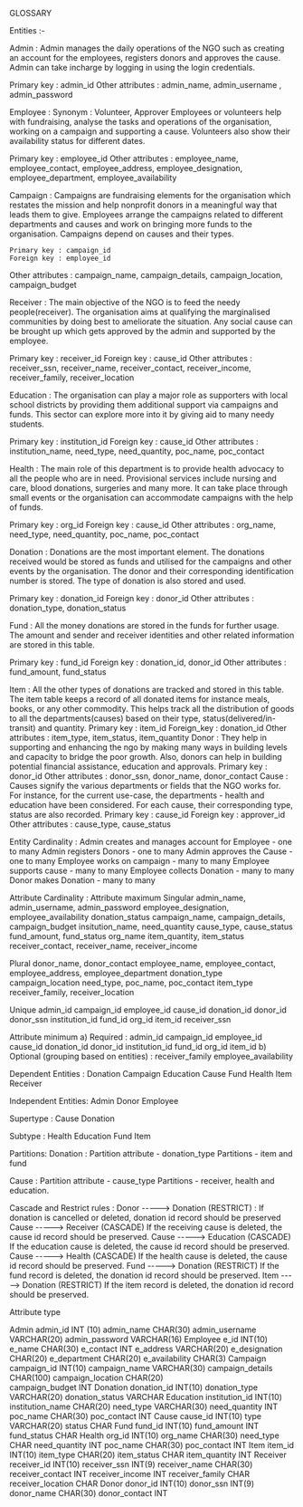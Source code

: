GLOSSARY 

Entities :- 

Admin :
Admin manages the daily operations of the NGO such as creating an account for the employees,  registers donors and approves the cause. Admin can take incharge by logging in using the login credentials. 

Primary key :  admin_id
Other attributes : admin_name, admin_username , admin_password


Employee :
Synonym : Volunteer, Approver
Employees or volunteers help with fundraising, analyse the tasks and operations of the organisation, working on a campaign and supporting a cause. Volunteers also show their availability status for different dates.

Primary key : employee_id
Other attributes : employee_name, employee_contact, employee_address, employee_designation, employee_department, employee_availability

Campaign :
Campaigns are fundraising elements for the organisation which restates the mission and help nonprofit donors in a meaningful way that leads them to give. Employees arrange the campaigns related to different departments and causes and work on bringing more funds to the organisation. Campaigns depend on causes and their types.

	Primary key : campaign_id
	Foreign key : employee_id
Other attributes : campaign_name, campaign_details, campaign_location, campaign_budget


Receiver  :
The main objective of the NGO is to feed the needy people(receiver). The organisation aims at qualifying the marginalised communities by doing best to ameliorate the situation. Any social cause can be brought up which gets approved by the admin and supported by the employee.

Primary key : receiver_id
Foreign key : cause_id
Other attributes : receiver_ssn, receiver_name, receiver_contact, receiver_income, receiver_family, receiver_location


Education :
The organisation can play a major role as supporters with local school districts by providing them additional support via campaigns and funds. This sector can explore more into it by giving aid to many needy students. 

Primary key : institution_id
Foreign key : cause_id
Other attributes : institution_name, need_type, need_quantity, poc_name, poc_contact


Health :
The main role of this department is to provide health advocacy to all the people who are in need. Provisional services include nursing and care, blood donations, surgeries and many more. It can take place through small events or the organisation can accommodate campaigns with the help of funds.

Primary key : org_id
Foreign key : cause_id
Other attributes : org_name, need_type, need_quantity, poc_name, poc_contact


Donation :
Donations are the most important element. The donations received would be stored as funds and utilised for the campaigns and other events by the organisation. The donor and their corresponding identification number is stored. The type of donation is also stored and used. 

Primary key : donation_id
Foreign key : donor_id
Other attributes : donation_type, donation_status

Fund :
All the money donations are stored in the funds for further usage. The amount and sender and receiver identities and other related information are stored in this table. 

Primary key : fund_id
Foreign key  : donation_id, donor_id
Other attributes : fund_amount, fund_status

Item :
All the other types of donations are tracked and stored in this table. The item table keeps a record of all donated items for instance meals, books, or any other commodity. This helps track all the distribution of goods to all the departments(causes) based on their type, status(delivered/in-transit) and quantity.
Primary key : item_id
Foreign_key : donation_id
Other attributes : item_type,  item_status,  item_quantity
Donor :
They help in supporting and enhancing the ngo by making many ways in building levels and capacity to bridge the poor growth. Also, donors can help in building potential financial assistance, education and approvals.
Primary key : donor_id
Other attributes : donor_ssn,  donor_name, donor_contact
Cause :
Causes signify the various departments or fields that the NGO works for. For instance, for the current use-case, the departments - health and education have been considered. For each cause, their corresponding type, status are also recorded.
Primary key : cause_id
Foreign key : approver_id
Other attributes : cause_type, cause_status
	
Entity Cardinality :
Admin creates and manages account for Employee - one to many 
Admin registers Donors - one to many
Admin approves the Cause - one to many
Employee works on campaign - many to many
Employee supports cause - many to many
Employee collects Donation - many to many
Donor makes Donation - many to many

Attribute Cardinality :
Attribute maximum
Singular 
admin_name, admin_username, admin_password
employee_designation, employee_availability
donation_status
campaign_name,  campaign_details, campaign_budget
insitution_name, need_quantity
cause_type, cause_status
fund_amount, fund_status
org_name
item_quantity, item_status
receiver_contact, receiver_name, receiver_income

Plural
donor_name, donor_contact
employee_name, employee_contact, employee_address,  employee_department
donation_type
campaign_location
need_type, poc_name, poc_contact
item_type
receiver_family, receiver_location 

Unique
admin_id
campaign_id
employee_id
cause_id
donation_id
donor_id
donor_ssn
institution_id
fund_id
org_id
item_id
receiver_ssn

Attribute minimum
a) Required :
admin_id
campaign_id
employee_id
cause_id
donation_id
donor_id
institution_id
fund_id
org_id
item_id
b) Optional (grouping based on entities) :
receiver_family
employee_availability


Dependent Entities :
Donation 
Campaign
Education
Cause
Fund
Health
Item
Receiver


Independent Entities:
Admin 
Donor
Employee



Supertype :
Cause
Donation

Subtype :
Health
Education
Fund
Item


Partitions: 
Donation : 
Partition attribute - donation_type
Partitions - item and fund

Cause :
Partition attribute - cause_type
Partitions - receiver, health and education.


Cascade and Restrict rules :
Donor  -----> Donation (RESTRICT) : 
If donation is cancelled or deleted, donation id record should be preserved 
Cause -----> Receiver (CASCADE)
If the receiving cause is deleted, the cause id record should be preserved.
Cause -----> Education (CASCADE)
If the education cause is deleted, the cause id record should be preserved.
Cause -----> Health (CASCADE)
	If the health cause is deleted, the cause id record should be preserved.
Fund -----> Donation (RESTRICT)
If the fund record is deleted, the donation id record should be preserved.
Item -----> Donation (RESTRICT)
If the item record is deleted, the donation id record should be preserved.

Attribute type

Admin
admin_id 		INT (10)
admin_name		CHAR(30)
admin_username	VARCHAR(20)
admin_password	VARCHAR(16)
Employee
e_id			INT(10)
e_name	 		CHAR(30)
e_contact 		INT
e_address		VARCHAR(20)
e_designation 		CHAR(20)
e_department  		CHAR(20)
e_availability		CHAR(3)
Campaign
campaign_id		INT(10)
	campaign_name	VARCHAR(30)
campaign_details	CHAR(100)
campaign_location	CHAR(20)	
campaign_budget	INT
Donation
	donation_id		INT(10)
donation_type		VARCHAR(20)
donation_status	VARCHAR
Education
institution_id		INT(10)
institution_name	CHAR(20)
need_type		VARCHAR(30)
need_quantity		INT
poc_name		CHAR(30)
poc_contact		INT
Cause
cause_id		INT(10)
type			VARCHAR(20)
status			CHAR
Fund
fund_id			INT(10)
fund_amount		INT
fund_status			CHAR
Health
org_id			INT(10)
org_name		CHAR(30)
need_type		CHAR
need_quantity		INT
poc_name 		CHAR(30)
poc_contact		INT
Item
item_id			INT(10)
item_type		CHAR(20)
item_status		CHAR
item_quantity		INT
Receiver
receiver_id		INT(10)
receiver_ssn		INT(9)
receiver_name		CHAR(30)
receiver_contact	INT
receiver_income	INT
receiver_family		CHAR
receiver_location	CHAR
Donor
donor_id		INT(10)
donor_ssn		INT(9)
donor_name		CHAR(30)
donor_contact		INT
	
